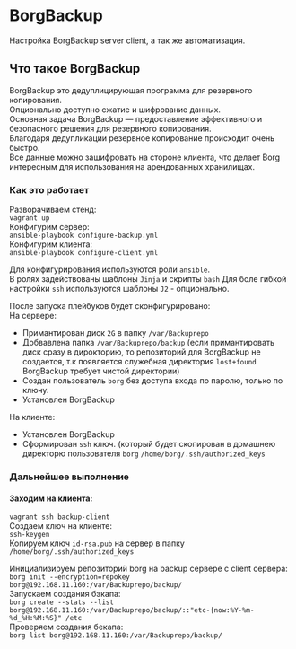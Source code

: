 # BorgBackup
Настройка BorgBackup server client, а так же автоматизация.
## Что такое BorgBackup
BorgBackup это дедуплицирующая программа для резервного копирования. \
Опционально доступно сжатие и шифрование данных. \
Основная задача BorgBackup — предоставление эффективного и безопасного решения для резервного копирования. \
Благодаря дедупликации резервное копирование происходит очень быстро. \
Все данные можно зашифровать на стороне клиента, что делает Borg интересным для использования на арендованных хранилищах.

### Как это работает
Разворачиваем стенд: \
`vagrant up` \
Конфигурим сервер: \
`ansible-playbook configure-backup.yml` \
Конфигурим клиента: \
`ansible-playbook configure-client.yml`

Для конфигурирования используются роли `ansible`. \
В ролях задействованы шаблоны `Jinja` и скрипты `bash`
Для боле гибкой настройки `ssh` используются шаблоны `J2` - опционально.

После запуска плейбуков будет сконфигурировано: \
На сервере:
- Примантирован диск `2G` в папку `/var/Backuprepo`
- Добвавлена папка `/var/Backuprepo/backup` (если примантировать диск сразу в дирокторию, то репозиторий для BorgBackup не создается, т.к появляется служебная директория `lost+found`  BorgBackup требует чистой директории)
- Создан пользователь `borg` без доступа входа по паролю, только по ключу.
- Установлен BorgBackup

На клиенте:
- Установлен BorgBackup
- Сформирован `ssh` ключ. (который будет скопирован в домашнею директорю пользователя `borg` `/home/borg/.ssh/authorized_keys`

### Дальнейшее выполнение

#### Заходим на клиента:
`vagrant ssh backup-client` \
Создаем ключ на клиенте: \
`ssh-keygen` \
Копируем ключ `id-rsa.pub` на сервер в папку \
`/home/borg/.ssh/authorized_keys`

Инициализируем репозиторий borg на backup сервере с client сервера: \
`borg init --encryption=repokey borg@192.168.11.160:/var/Backuprepo/backup/` \
Запускаем создания бэкапа: \
`borg create --stats --list borg@192.168.11.160:/var/Backuprepo/backup/::"etc-{now:%Y-%m-%d_%H:%M:%S}" /etc` \
Проверяем создания бекапа: \
`borg list borg@192.168.11.160:/var/Backuprepo/backup/`




